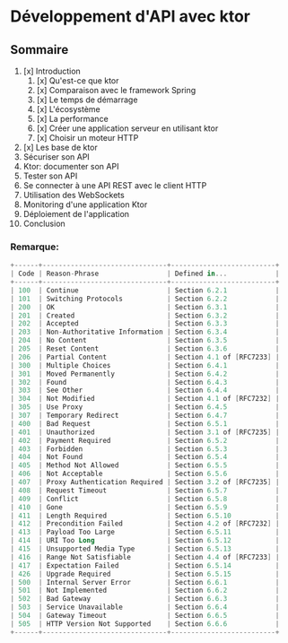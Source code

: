 # Développement d'API avec ktor

## Sommaire
1. [x] Introduction
   1. [x] Qu'est-ce que ktor
   2. [x] Comparaison avec le framework Spring
   3. [x] Le temps de démarrage
   4. [x] L'écosystème
   5. [x] La performance
   6. [x] Créer une application serveur en utilisant ktor
   7. [x] Choisir un moteur HTTP 
2. [x] Les base de ktor
3. Sécuriser son API
4. Ktor: documenter son API
5. Tester son API
6. Se connecter à une API REST avec le client HTTP
7. Utilisation des WebSockets
8. Monitoring d'une application Ktor
9. Déploiement de l'application
10. Conclusion
### Remarque:
```kotlin
+------+-------------------------------+--------------------------+
| Code | Reason-Phrase                 | Defined in...            |
+------+-------------------------------+--------------------------+
| 100  | Continue                      | Section 6.2.1            |
| 101  | Switching Protocols           | Section 6.2.2            |
| 200  | OK                            | Section 6.3.1            |
| 201  | Created                       | Section 6.3.2            |
| 202  | Accepted                      | Section 6.3.3            |
| 203  | Non-Authoritative Information | Section 6.3.4            |
| 204  | No Content                    | Section 6.3.5            |
| 205  | Reset Content                 | Section 6.3.6            |
| 206  | Partial Content               | Section 4.1 of [RFC7233] |
| 300  | Multiple Choices              | Section 6.4.1            |
| 301  | Moved Permanently             | Section 6.4.2            |
| 302  | Found                         | Section 6.4.3            |
| 303  | See Other                     | Section 6.4.4            |
| 304  | Not Modified                  | Section 4.1 of [RFC7232] |
| 305  | Use Proxy                     | Section 6.4.5            |
| 307  | Temporary Redirect            | Section 6.4.7            |
| 400  | Bad Request                   | Section 6.5.1            |
| 401  | Unauthorized                  | Section 3.1 of [RFC7235] |
| 402  | Payment Required              | Section 6.5.2            |
| 403  | Forbidden                     | Section 6.5.3            |
| 404  | Not Found                     | Section 6.5.4            |
| 405  | Method Not Allowed            | Section 6.5.5            |
| 406  | Not Acceptable                | Section 6.5.6            |
| 407  | Proxy Authentication Required | Section 3.2 of [RFC7235] |
| 408  | Request Timeout               | Section 6.5.7            |
| 409  | Conflict                      | Section 6.5.8            |
| 410  | Gone                          | Section 6.5.9            |
| 411  | Length Required               | Section 6.5.10           |
| 412  | Precondition Failed           | Section 4.2 of [RFC7232] |
| 413  | Payload Too Large             | Section 6.5.11           |
| 414  | URI Too Long                  | Section 6.5.12           |
| 415  | Unsupported Media Type        | Section 6.5.13           |
| 416  | Range Not Satisfiable         | Section 4.4 of [RFC7233] |
| 417  | Expectation Failed            | Section 6.5.14           |
| 426  | Upgrade Required              | Section 6.5.15           |
| 500  | Internal Server Error         | Section 6.6.1            |
| 501  | Not Implemented               | Section 6.6.2            |
| 502  | Bad Gateway                   | Section 6.6.3            |
| 503  | Service Unavailable           | Section 6.6.4            |
| 504  | Gateway Timeout               | Section 6.6.5            |
| 505  | HTTP Version Not Supported    | Section 6.6.6            |
+------+-------------------------------+--------------------------+